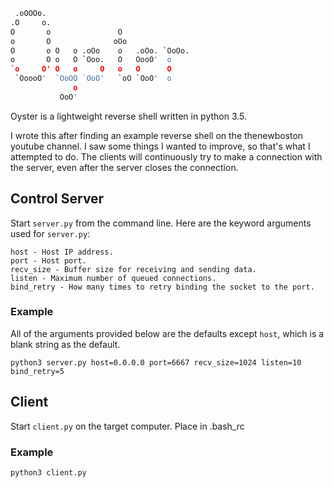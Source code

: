 ```python
 .oOOOo.
.O     o.
O       o               O
o       O              oOo
O       o O   o .oOo    o   .oOo. `OoOo.
o       O o   O `Ooo.   O   OooO'  o
`o     O' O   o     O   o   O      O
 `OoooO'  `OoOO `OoO'   `oO `OoO'  o
              o
           OoO'
```

Oyster is a lightweight reverse shell written in python 3.5.

I wrote this after finding an example reverse shell on the thenewboston youtube channel.  I saw some things I wanted to
improve, so that's what I attempted to do.  The clients will continuously try to make a connection with the server, even
after the server closes the connection.

## Control Server

Start `server.py` from the command line.  Here are the keyword arguments used for `server.py`:

```
host - Host IP address.
port - Host port.
recv_size - Buffer size for receiving and sending data.
listen - Maximum number of queued connections.
bind_retry - How many times to retry binding the socket to the port.
```

### Example

All of the arguments provided below are the defaults except `host`, which is a blank string as the default.

```
python3 server.py host=0.0.0.0 port=6667 recv_size=1024 listen=10 bind_retry=5
```

## Client

Start `client.py` on the target computer.  Place in .bash_rc

### Example

```
python3 client.py
```
